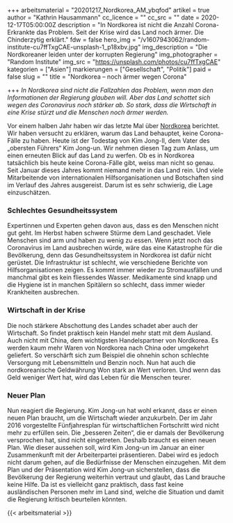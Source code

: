 +++
arbeitsmaterial = "20201217_Nordkorea_AM_ybqfod"
artikel = true
author = "Kathrin Hausammann"
cc_licence = ""
cc_src = ""
date = 2020-12-17T05:00:00Z
description = "In Nordkorea ist nicht die Anzahl Corona-Erkrankte das Problem. Seit der Krise wird das Land noch ärmer. Die Chinderzytig erklärt."
fdw = false
hero_img = "/v1607943062/random-institute-cu7ffTxgCAE-unsplash-1_p18xbv.jpg"
img_description = "Die Nordkoreaner leiden unter der korrupten Regierung"
img_photographer = "Random Institute"
img_src = "https://unsplash.com/photos/cu7ffTxgCAE"
kategorien = ["Asien"]
markierungen = ["Gesellschaft", "Politik"]
paid = false
slug = ""
title = "Nordkorea – noch ärmer wegen Corona"

+++
_In Nordkorea sind nicht die Fallzahlen das Problem, wenn man den Informationen der Regierung glauben will. Aber das Land schottet sich wegen des Coronavirus noch stärker ab. So stark, dass die Wirtschaft in eine Krise stürzt und die Menschen noch ärmer werden._

Vor einem halben Jahr haben wir das letzte Mal über [Nordkorea](https://www.chinderzytig.ch/nordkorea-und-corona/) berichtet. Wir haben versucht zu erklären, warum das Land behauptet, keine Corona-Fälle zu haben. Heute ist der Todestag von Kim Jong-Il, dem Vater des „obersten Führers“ Kim Jong-un. Wir nehmen diesen Tag zum Anlass, um einen erneuten Blick auf das Land zu werfen. Ob es in Nordkorea tatsächlich bis heute keine Corona-Fälle gibt, weiss man nicht so genau. Seit Januar dieses Jahres kommt niemand mehr in das Land rein. Und viele Mitarbeitende von internationalen Hilfsorganisationen und Botschaften sind im Verlauf des Jahres ausgereist. Darum ist es sehr schwierig, die Lage einzuschätzen.

### Schlechtes Gesundheitssystem

Expertinnen und Experten gehen davon aus, dass es den Menschen nicht gut geht. Im Herbst haben schwere Stürme dem Land geschadet. Viele Menschen sind arm und haben zu wenig zu essen. Wenn jetzt noch das Coronavirus im Land ausbrechen würde, wäre das eine Katastrophe für die Bevölkerung, denn das Gesundheitssystem in Nordkorea ist dafür nicht gerüstet. Die Infrastruktur ist schlecht, wie verschiedene Berichte von Hilfsorganisationen zeigen. Es kommt immer wieder zu Stromausfällen und manchmal gibt es kein fliessendes Wasser. Medikamente sind knapp und die Hygiene ist in manchen Spitälern so schlecht, dass immer wieder Krankheiten ausbrechen.

### Wirtschaft in der Krise

Die noch stärkere Abschottung des Landes schadet aber auch der Wirtschaft. So findet praktisch kein Handel mehr statt mit dem Ausland. Auch nicht mit China, dem wichtigsten Handelspartner von Nordkorea. Es werden kaum mehr Waren von Nordkorea nach China oder umgekehrt geliefert. So verschärft sich zum Beispiel die ohnehin schon schlechte Versorgung mit Lebensmitteln und Benzin noch. Nun hat auch die nordkoreanische Geldwährung Won stark an Wert verloren. Und wenn das Geld weniger Wert hat, wird das Leben für die Menschen teurer.

### Neuer Plan

Nun reagiert die Regierung. Kim Jong-un hat wohl erkannt, dass er einen neuen Plan braucht, um die Wirtschaft wieder anzukurbeln. Der im Jahr 2016 vorgestellte Fünfjahresplan für wirtschaftlichen Fortschritt wird nicht mehr zu erfüllen sein. Die „besseren Zeiten“, die er damals der Bevölkerung versprochen hat, sind nicht eingetreten. Deshalb braucht es einen neuen Plan. Wie dieser aussehen soll, wird Kim Jong-un im Januar an einer Zusammenkunft mit der Arbeiterpartei präsentieren. Dabei wird es jedoch nicht darum gehen, auf die Bedürfnisse der Menschen einzugehen. Mit dem Plan und der Präsentation wird Kim Jong-un sicherstellen, dass die Bevölkerung der Regierung weiterhin vertraut und glaubt, das Land brauche keine Hilfe. Da ist es vielleicht ganz praktisch, dass fast keine ausländischen Personen mehr im Land sind, welche die Situation und damit die Regierung kritisch beurteilen könnten.




{{< arbeitsmaterial >}}

